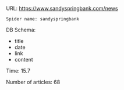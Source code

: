 URL: https://www.sandyspringbank.com/news

    Spider name: sandyspringbank

DB Schema:
- title
- date
- link
- content

Time: 15.7

Number of articles: 68

